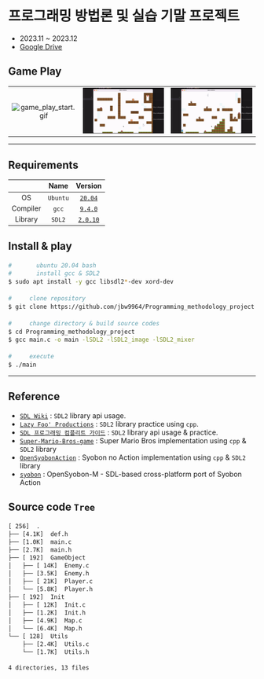 # 프로그래밍 방법론 및 실습 기말 프로젝트

- 2023.11 ~ 2023.12
- [Google Drive](https://drive.google.com/drive/folders/1sbHWOOkqaVGX5N_yCJTzQvHrrcQLn7vl?usp=sharing)

## Game Play

|   |   |   |
|:---:|:---:|:---:|
|<img src="./asset/video/game_play_start.gif" style="height : 350px, width : 300px" title="game_play_start.gif" />|<img src="./asset/video/game_play_mid.gif" style="height : 350px, width : 300px" title="game_play_mid.gif" />|<img src="./asset/video/game_play_end.gif" style="height : 350px, width : 300px" title="game_play_end.gif" />|

---

## Requirements

<p align="center">

|       |Name|Version|
|:---:|:---:|:---:|
|OS     |   `Ubuntu`    |   [`20.04`](https://releases.ubuntu.com/focal/) |
|Compiler|  `gcc`       |   [`9.4.0`](https://ftp.gnu.org/gnu/gcc/gcc-9.4.0/)       |
|Library|   `SDL2`      |   [`2.0.10`](https://www.libsdl.org/release/SDL2-2.0.10/) |

</p>


## Install & play

```bash
#       ubuntu 20.04 bash
#       install gcc & SDL2
$ sudo apt install -y gcc libsdl2*-dev xord-dev

#     clone repository
$ git clone https://github.com/jbw9964/Programming_methodology_project.git

#     change directory & build source codes
$ cd Programming_methodology_project
$ gcc main.c -o main -lSDL2 -lSDL2_image -lSDL2_mixer

#     execute
$ ./main
```


---

## Reference

- [`SDL Wiki`](https://wiki.libsdl.org/SDL2/FrontPage)    :   `SDL2` library api usage.
- [`Lazy Foo' Productions`](https://lazyfoo.net/tutorials/SDL/index.php)    :   `SDL2` library practice using `cpp`.
- [`SDL 프로그래밍 컴플리트 가이드`](https://wikidocs.net/book/6636)    :   `SDL2` library api usage & practice.
- [`Super-Mario-Bros-game`](https://github.com/Luxon98/Super-Mario-Bros-game)   :   Super Mario Bros implementation using `cpp` & `SDL2` library
- [`OpenSyobonAction`](https://github.com/akemin-dayo/OpenSyobonAction)     :   Syobon no Action implementation using `cpp` & `SDL2` library
- [`syobon`](https://github.com/weimzh/syobon)  :   OpenSyobon-M - SDL-based cross-platform port of Syobon Action


## Source code `Tree`

```
[ 256]  .
├── [4.1K]  def.h
├── [1.0K]  main.c
├── [2.7K]  main.h
├── [ 192]  GameObject
│   ├── [ 14K]  Enemy.c
│   ├── [3.5K]  Enemy.h
│   ├── [ 21K]  Player.c
│   └── [5.8K]  Player.h
├── [ 192]  Init
│   ├── [ 12K]  Init.c
│   ├── [1.2K]  Init.h
│   ├── [4.9K]  Map.c
│   └── [6.4K]  Map.h
└── [ 128]  Utils
    ├── [2.4K]  Utils.c
    └── [1.7K]  Utils.h

4 directories, 13 files
```
